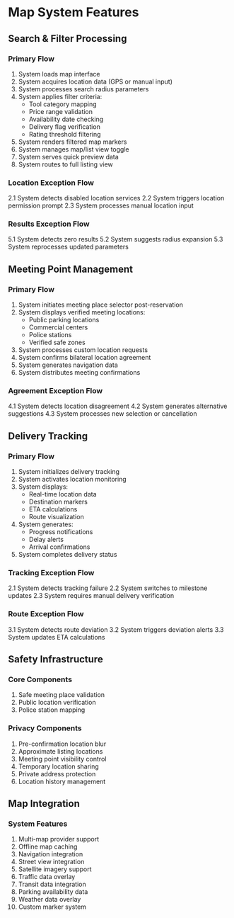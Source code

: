 # Map System Features

## Search & Filter Processing
### Primary Flow
1. System loads map interface
2. System acquires location data (GPS or manual input)
3. System processes search radius parameters
4. System applies filter criteria:
   - Tool category mapping
   - Price range validation
   - Availability date checking
   - Delivery flag verification
   - Rating threshold filtering
5. System renders filtered map markers
6. System manages map/list view toggle
7. System serves quick preview data
8. System routes to full listing view

### Location Exception Flow
2.1 System detects disabled location services
2.2 System triggers location permission prompt
2.3 System processes manual location input

### Results Exception Flow
5.1 System detects zero results
5.2 System suggests radius expansion
5.3 System reprocesses updated parameters

## Meeting Point Management
### Primary Flow
1. System initiates meeting place selector post-reservation
2. System displays verified meeting locations:
   - Public parking locations
   - Commercial centers
   - Police stations
   - Verified safe zones
3. System processes custom location requests
4. System confirms bilateral location agreement
5. System generates navigation data
6. System distributes meeting confirmations

### Agreement Exception Flow
4.1 System detects location disagreement
4.2 System generates alternative suggestions
4.3 System processes new selection or cancellation

## Delivery Tracking
### Primary Flow
1. System initializes delivery tracking
2. System activates location monitoring
3. System displays:
   - Real-time location data
   - Destination markers
   - ETA calculations
   - Route visualization
4. System generates:
   - Progress notifications
   - Delay alerts
   - Arrival confirmations
5. System completes delivery status

### Tracking Exception Flow
2.1 System detects tracking failure
2.2 System switches to milestone updates
2.3 System requires manual delivery verification

### Route Exception Flow
3.1 System detects route deviation
3.2 System triggers deviation alerts
3.3 System updates ETA calculations

## Safety Infrastructure
### Core Components
1. Safe meeting place validation
2. Public location verification
3. Police station mapping

### Privacy Components
1. Pre-confirmation location blur
2. Approximate listing locations
3. Meeting point visibility control
4. Temporary location sharing
5. Private address protection
6. Location history management

## Map Integration
### System Features
1. Multi-map provider support
2. Offline map caching
3. Navigation integration
4. Street view integration
5. Satellite imagery support
6. Traffic data overlay
7. Transit data integration
8. Parking availability data
9. Weather data overlay
10. Custom marker system
